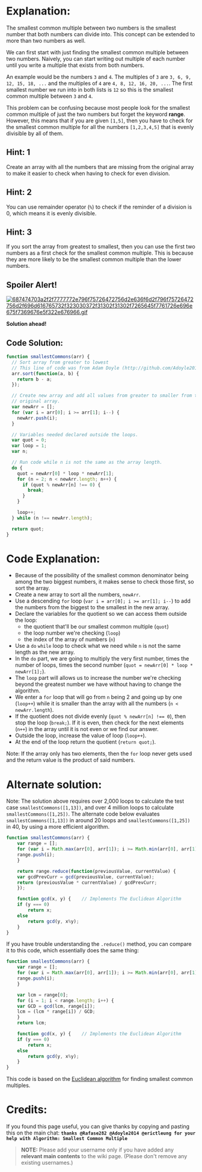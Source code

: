 # Explanation:
The smallest common multiple between two numbers is the smallest number that
both numbers can divide into. This concept can be extended to more than two
numbers as well.

We can first start with just finding the smallest common multiple between two
numbers. Naively, you can start writing out multiple of each number until you
write a multiple that exists from both numbers.

An example would be the numbers `3` and `4`. The multiples of `3` are `3, 6, 9,
12, 15, 18, ...` and the multiples of `4` are `4, 8, 12, 16, 20, ...`.  The
first smallest number we run into in both lists is `12` so this is the smallest
common multiple between `3` and `4`.

This problem can be confusing because most people look for the smallest common
multiple of just the two numbers but forget the keyword **range**. However, this
means that if you are given `[1,5]`, then you have to check for the smallest
common multiple for all the numbers `[1,2,3,4,5]` that is evenly divisible by
all of them.

## Hint: 1
Create an array with all the numbers that are missing from the original array to
make it easier to check when having to check for even division.

## Hint: 2
You can use remainder operator (`%`) to check if the reminder of a division is
0, which means it is evenly divisible.

## Hint: 3
If you sort the array from greatest to smallest, then you can use the first
two numbers as a first check for the smallest common multiple. This is because
they are more likely to be the smallest common multiple than the lower numbers.

## Spoiler Alert!
[![687474703a2f2f7777772e796f75726472756d2e636f6d2f796f75726472756d2f696d616765732f323030372f31302f31302f7265645f7761726e696e675f7369676e5f322e676966.gif](https://files.gitter.im/FreeCodeCamp/Wiki/nlOm/thumb/687474703a2f2f7777772e796f75726472756d2e636f6d2f796f75726472756d2f696d616765732f323030372f31302f31302f7265645f7761726e696e675f7369676e5f322e676966.gif)](https://files.gitter.im/FreeCodeCamp/Wiki/nlOm/687474703a2f2f7777772e796f75726472756d2e636f6d2f796f75726472756d2f696d616765732f323030372f31302f31302f7265645f7761726e696e675f7369676e5f322e676966.gif)

**Solution ahead!**

## Code Solution:

```js
function smallestCommons(arr) {
  // Sort array from greater to lowest
  // This line of code was from Adam Doyle (http://github.com/Adoyle2014)
  arr.sort(function(a, b) {
    return b - a;
  });

  // Create new array and add all values from greater to smaller from the
  // original array.
  var newArr = [];
  for (var i = arr[0]; i >= arr[1]; i--) {
    newArr.push(i);
  }

  // Variables needed declared outside the loops.
  var quot = 0;
  var loop = 1;
  var n;

  // Run code while n is not the same as the array length.
  do {
    quot = newArr[0] * loop * newArr[1];
    for (n = 2; n < newArr.length; n++) {
      if (quot % newArr[n] !== 0) {
        break;
      }
    }

    loop++;
  } while (n !== newArr.length);

  return quot;
}
```

# Code Explanation:
- Because of the possibility of the smallest common denominator being among the two
  biggest numbers, it makes sense to check those first, so sort the array.
- Create a new array to sort all the numbers, `newArr`.
- Use a descending `for` loop (`var i = arr[0]; i >= arr[1]; i--`) to add the
  numbers from the biggest to the smallest in the new array.
- Declare the variables for the quotient so we can access them outside the loop:
    - the quotient that'll be our smallest common multiple (`quot`)
    - the loop number we're checking (`loop`)
    - the index of the array of numbers (`n`)
- Use a `do` `while` loop to check what we need while `n` is not the same length
  as the new array.
- In the `do` part, we are going to multiply the very first number, times the
  number of loops, times the second number (`quot = newArr[0] * loop *
  newArr[1];`).
- The `loop` part will allows us to increase the number we're checking beyond
  the greatest number we have without having to change the algorithm.
- We enter a `for` loop that will go from `n` being 2 and going up by one
  (`loop++`) while it is smaller than the array with all the numbers (`n <
  newArr.length`).
- If the quotient does not divide evenly (`quot % newArr[n] !== 0`), then stop
  the loop (`break;`). If it is even, then check for the next elements (`n++`)
  in the array until it is not even or we find our answer.
- Outside the loop, increase the value of loop (`loop++`).
- At the end of the loop return the quotient (`return quot;`).

Note: If the array only has two elements, then the `for` loop never gets used
and the return value is the product of said numbers.

# Alternate solution:

Note: The solution above requires over 2,000 loops to calculate the test case
`smallestCommons([1,13])`, and over 4 million loops to calculate
`smallestCommons([1,25])`. The alternate code below evaluates
`smallestCommons([1,13])` in around 20 loops and `smallestCommons([1,25])` in
40, by using a more efficient algorithm.

```js
function smallestCommons(arr) {
    var range = [];
    for (var i = Math.max(arr[0], arr[1]); i >= Math.min(arr[0], arr[1]); i--) {
	range.push(i);
    }

    return range.reduce(function(previousValue, currentValue) {
	var gcdPrevCurr = gcd(previousValue, currentValue);
	return (previousValue * currentValue) / gcdPrevCurr;
    });

    function gcd(x, y) {	// Implements The Euclidean Algorithm
	if (y === 0)
	    return x;
	else
	    return gcd(y, x%y);
    }
}
```

If you have trouble understanding the `.reduce()` method, you can compare it to
this code, which essentially does the same thing:

```js
function smallestCommons(arr) {
    var range = [];
    for (var i = Math.max(arr[0], arr[1]); i >= Math.min(arr[0], arr[1]); i--) {
	range.push(i);
    }

    var lcm = range[0];
    for (i = 1; i < range.length; i++) {
	var GCD = gcd(lcm, range[i]);
	lcm = (lcm * range[i]) / GCD;
    }
    return lcm;

    function gcd(x, y) {	// Implements the Euclidean Algorithm
	if (y === 0)
	    return x;
	else
	    return gcd(y, x%y);
    }
}
```

This code is based on the [Euclidean
algorithm](https://en.wikipedia.org/wiki/Euclidean_algorithm) for finding
smallest common multiples.

# Credits:
If you found this page useful, you can give thanks by copying and pasting this
on the main chat:  **`thanks @Rafase282 @Adoyle2014 @erictleung for your help
with Algorithm: Smallest Common Multiple`**

> **NOTE:** Please add your username only if you have added any **relevant main
> contents** to the wiki page. (Please don't remove any existing usernames.)
